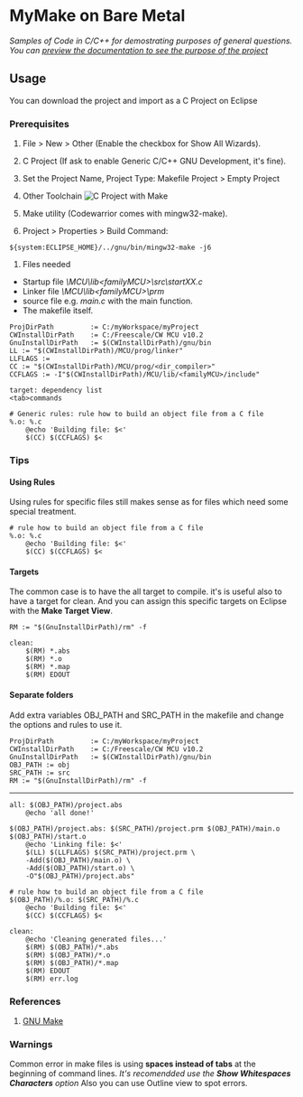 # MyMake on Bare Metal

*Samples of Code in C/C++ for demostrating purposes of general questions.*
*You can [preview the documentation to see the purpose of the project](https://salvadorz.github.io/embeddedProgramming/)*


## Usage

You can download the project and import as a C Project on Eclipse

### Prerequisites

1.  File > New > Other (Enable the checkbox for Show All Wizards).
1.  C Project (If ask to enable Generic C/C++ GNU Development, it's fine).
1.  Set the Project Name, Project Type: Makefile Project > Empty Project
1.  Other Toolchain
![C Project with Make](https://mcuoneclipse.files.wordpress.com/2012/02/c-project-12-02-2012.png)

1.  Make utility (Codewarrior comes with mingw32-make).
1.  Project > Properties > Build Command: 
```
${system:ECLIPSE_HOME}/../gnu/bin/mingw32-make -j6
```
1.  Files needed
  - Startup file *<installation>\MCU\lib\<familyMCU>\src\startXX.c*
  - Linker file *<installation>\MCU\lib\<familyMCU>\prm*
  - source file e.g. *main.c* with the main function.
  - The makefile itself.
```make
ProjDirPath         := C:/myWorkspace/myProject
CWInstallDirPath    := C:/Freescale/CW MCU v10.2
GnuInstallDirPath   := $(CWInstallDirPath)/gnu/bin
LL := "$(CWInstallDirPath)/MCU/prog/linker"
LLFLAGS :=
CC := "$(CWInstallDirPath)/MCU/prog/<dir_compiler>"
CCFLAGS := -I"$(CWInstallDirPath)/MCU/lib/<familyMCU>/include"

target: dependency list
<tab>commands

# Generic rules: rule how to build an object file from a C file
%.o: %.c
    @echo 'Building file: $<'
    $(CC) $(CCFLAGS) $<
```

### Tips

#### Using Rules
 Using rules for specific files still makes sense as for files which need some special treatment.

```make
# rule how to build an object file from a C file
%.o: %.c
    @echo 'Building file: $<'
    $(CC) $(CCFLAGS) $<
```

#### Targets
 The common case is to have the all target to compile. it's is useful also to have a target for clean. And you can assign this specific targets on Eclipse  with the **Make Target View**.

```make
RM := "$(GnuInstallDirPath)/rm" -f

clean:
    $(RM) *.abs
    $(RM) *.o
    $(RM) *.map
    $(RM) EDOUT
```

#### Separate folders
 Add extra variables OBJ_PATH and SRC_PATH in the makefile and change the options and rules to use it.

```make
ProjDirPath         := C:/myWorkspace/myProject
CWInstallDirPath    := C:/Freescale/CW MCU v10.2
GnuInstallDirPath   := $(CWInstallDirPath)/gnu/bin
OBJ_PATH := obj
SRC_PATH := src
RM := "$(GnuInstallDirPath)/rm" -f
```
***
```make
all: $(OBJ_PATH)/project.abs
    @echo 'all done!'

$(OBJ_PATH)/project.abs: $(SRC_PATH)/project.prm $(OBJ_PATH)/main.o $(OBJ_PATH)/start.o
    @echo 'Linking file: $<'
    $(LL) $(LLFLAGS) $(SRC_PATH)/project.prm \
    -Add($(OBJ_PATH)/main.o) \
    -Add($(OBJ_PATH)/start.o) \
    -O"$(OBJ_PATH)/project.abs"

# rule how to build an object file from a C file
$(OBJ_PATH)/%.o: $(SRC_PATH)/%.c
    @echo 'Building file: $<'
    $(CC) $(CCFLAGS) $<

clean:
    @echo 'Cleaning generated files...'
    $(RM) $(OBJ_PATH)/*.abs
    $(RM) $(OBJ_PATH)/*.o
    $(RM) $(OBJ_PATH)/*.map
    $(RM) EDOUT
    $(RM) err.log
```
### References

1. [GNU Make](http://www.gnu.org/software/make/manual/make.html)

### Warnings

Common error in make files is using **spaces instead of tabs** at the beginning of command lines.
_It's recomendded use the **Show Whitespaces Characters** option_
Also you can use Outline view to spot errors.
